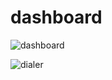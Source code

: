 # dashboard

![dashboard](https://user-images.githubusercontent.com/31565377/91437280-44292e80-e887-11ea-9c12-068790f51f9f.png)


![dialer](https://user-images.githubusercontent.com/31565377/91437413-79358100-e887-11ea-8a9a-2b3283ade179.png)


